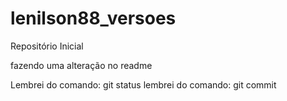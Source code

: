 # lenilson88_versoes
Repositório Inicial

fazendo uma alteração no readme

Lembrei do comando: git status
lembrei do comando: git commit
